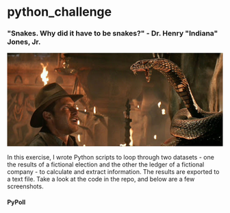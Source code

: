 # python_challenge
### "Snakes. Why did it have to be snakes?" - Dr. Henry "Indiana" Jones, Jr.



![snakes](snakes.jpeg)



In this exercise, I wrote Python scripts to loop through two datasets - one the results of a fictional election and the other the ledger of a fictional company - to calculate and extract information. The results are exported to a text file. Take a look at the code in the repo, and below are a few screenshots. 


#### PyPoll
